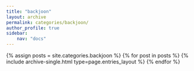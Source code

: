 ```yaml
---
title: "backjoon"
layout: archive
permalink: categories/backjoon/
author_profile: true
sidebar:
    nav: "docs"
---
```


{% assign posts = site.categories.backjoon %}
{% for post in posts %} {% include archive-single.html type=page.entries_layout %} {% endfor %}